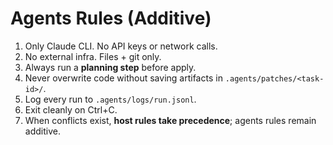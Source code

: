 # Agents Rules (Additive)
1) Only Claude CLI. No API keys or network calls.
2) No external infra. Files + git only.
3) Always run a **planning step** before apply.
4) Never overwrite code without saving artifacts in `.agents/patches/<task-id>/`.
5) Log every run to `.agents/logs/run.jsonl`.
6) Exit cleanly on Ctrl+C.
7) When conflicts exist, **host rules take precedence**; agents rules remain additive.
